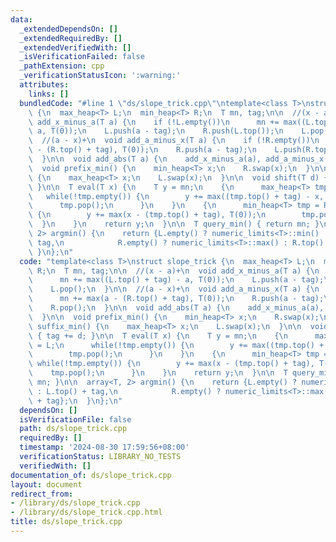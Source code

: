 ```yaml
---
data:
  _extendedDependsOn: []
  _extendedRequiredBy: []
  _extendedVerifiedWith: []
  _isVerificationFailed: false
  _pathExtension: cpp
  _verificationStatusIcon: ':warning:'
  attributes:
    links: []
  bundledCode: "#line 1 \"ds/slope_trick.cpp\"\ntemplate<class T>\nstruct slope_trick\
    \ {\n  max_heap<T> L;\n  min_heap<T> R;\n  T mn, tag;\n\n  //(x - a)+\n  void\
    \ add_x_minus_a(T a) {\n    if (!L.empty())\n      mn += max((L.top() + tag) -\
    \ a, T(0));\n    L.push(a - tag);\n    R.push(L.top());\n    L.pop();\n  }\n\n\
    \  //(a - x)+\n  void add_a_minus_x(T a) {\n    if (!R.empty())\n      mn += max(a\
    \ - (R.top() + tag), T(0));\n    R.push(a - tag);\n    L.push(R.top());\n    R.pop();\n\
    \  }\n\n  void add_abs(T a) {\n    add_x_minus_a(a), add_a_minus_x(a);\n  }\n\n\
    \  void prefix_min() {\n    min_heap<T> x;\n    R.swap(x);\n  }\n\n  void suffix_min()\
    \ {\n    max_heap<T> x;\n    L.swap(x);\n  }\n\n  void shift(T d) { tag += d;\
    \ }\n\n  T eval(T x) {\n    T y = mn;\n    {\n      max_heap<T> tmp = L;\n   \
    \   while(!tmp.empty()) {\n        y += max((tmp.top() + tag) - x, T(0));\n  \
    \      tmp.pop();\n      }\n    }\n    {\n      min_heap<T> tmp = R;\n      while(!tmp.empty())\
    \ {\n        y += max(x - (tmp.top() + tag), T(0));\n        tmp.pop();\n    \
    \  }\n    }\n    return y;\n  }\n\n  T query_min() { return mn; }\n\n  array<T,\
    \ 2> argmin() {\n    return {L.empty() ? numeric_limits<T>::min() : L.top() +\
    \ tag,\n            R.empty() ? numeric_limits<T>::max() : R.top() + tag};\n \
    \ }\n};\n"
  code: "template<class T>\nstruct slope_trick {\n  max_heap<T> L;\n  min_heap<T>\
    \ R;\n  T mn, tag;\n\n  //(x - a)+\n  void add_x_minus_a(T a) {\n    if (!L.empty())\n\
    \      mn += max((L.top() + tag) - a, T(0));\n    L.push(a - tag);\n    R.push(L.top());\n\
    \    L.pop();\n  }\n\n  //(a - x)+\n  void add_a_minus_x(T a) {\n    if (!R.empty())\n\
    \      mn += max(a - (R.top() + tag), T(0));\n    R.push(a - tag);\n    L.push(R.top());\n\
    \    R.pop();\n  }\n\n  void add_abs(T a) {\n    add_x_minus_a(a), add_a_minus_x(a);\n\
    \  }\n\n  void prefix_min() {\n    min_heap<T> x;\n    R.swap(x);\n  }\n\n  void\
    \ suffix_min() {\n    max_heap<T> x;\n    L.swap(x);\n  }\n\n  void shift(T d)\
    \ { tag += d; }\n\n  T eval(T x) {\n    T y = mn;\n    {\n      max_heap<T> tmp\
    \ = L;\n      while(!tmp.empty()) {\n        y += max((tmp.top() + tag) - x, T(0));\n\
    \        tmp.pop();\n      }\n    }\n    {\n      min_heap<T> tmp = R;\n     \
    \ while(!tmp.empty()) {\n        y += max(x - (tmp.top() + tag), T(0));\n    \
    \    tmp.pop();\n      }\n    }\n    return y;\n  }\n\n  T query_min() { return\
    \ mn; }\n\n  array<T, 2> argmin() {\n    return {L.empty() ? numeric_limits<T>::min()\
    \ : L.top() + tag,\n            R.empty() ? numeric_limits<T>::max() : R.top()\
    \ + tag};\n  }\n};\n"
  dependsOn: []
  isVerificationFile: false
  path: ds/slope_trick.cpp
  requiredBy: []
  timestamp: '2024-08-30 17:59:56+08:00'
  verificationStatus: LIBRARY_NO_TESTS
  verifiedWith: []
documentation_of: ds/slope_trick.cpp
layout: document
redirect_from:
- /library/ds/slope_trick.cpp
- /library/ds/slope_trick.cpp.html
title: ds/slope_trick.cpp
---
```

